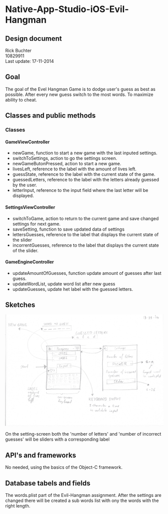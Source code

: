 Native-App-Studio-iOS-Evil-Hangman
==================================
Design document
---------------
Rick Buchter <br>
10829911 <br>
Last update: 17-11-2014


## Goal 
The goal of the Evel Hangman Game is to dodge user's guess as best as possible. 
After every new guess switch to the most words. To maximize ability to cheat. 
	
## Classes and public methods 

### Classes
#### GameViewController
- newGame, function to start a new game with the last inputed settings. <br>
- switchToSettings, action to go the settings screen. 
- newGameButonPressed, action to start a new game.
- livesLeft, reference to the label with the amount of lives left. <br>
- guessState, reference to the label with the current state of the game. <br>
- guessedLetters, reference to the label with the letters already guessed by the user. <br>
- letterInput, reference to the input field where the last letter will be displayed. <br>
#### SettingsViewController
- switchToGame, action to return to the current game and save changed settings for next game. 
- saveSetting, function to save updated data of settings
- lettersGuesses, reference to the label that displays the current state of the slider
- incorrentGuesses, reference to the label that displays the current state of the slider. 
#### GameEngineController
- updateAmountOfGuesses, function update amount of guesses after last guess.
- updateWordList, update word list after new guess
- updateGuesses, update het label with the guessed letters. 


## Sketches 
![alt text][id]

[id]: 20141114UXopzet.jpeg "14-11-2014 UX opzet"

On the setting-screen both the 'number of letters' and 'number of incorrect guesses' will be sliders with a corresponding label 


## API's and frameworks
No needed, using the basics of the Object-C framework.

## Database tabels and fields
The words.plist part of the Evil-Hangman assignment. After the settings are changed there will be created a sub words list with ony the words with the right length. 